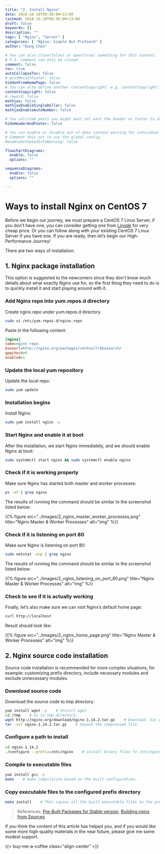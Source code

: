 ```yaml
---
title: "2. Install Nginx"
date: 2018-10-10T00:50:00+13:00
lastmod: 2018-10-10T00:50:00+13:00
draft: false
keywords: []
description: ""
tags: [ "Nginx", "Server" ]
categories: [ "Nginx: Simple But Profound" ]
author: "Dong Chen"

# You can also close(false) or open(true) something for this content.
# P.S. comment can only be closed
comment: false
toc: true
autoCollapseToc: false
# postMetaInFooter: false
hiddenFromHomePage: false
# You can also define another contentCopyright. e.g. contentCopyright: "This is another copyright."
contentCopyright: false
# reward: false
mathjax: false
mathjaxEnableSingleDollar: false
mathjaxEnableAutoNumber: false

# You unlisted posts you might want not want the header or footer to show
hideHeaderAndFooter: false

# You can enable or disable out-of-date content warning for individual post.
# Comment this out to use the global config.
#enableOutdatedInfoWarning: false

flowchartDiagrams:
  enable: false
  options: ""

sequenceDiagrams: 
  enable: false
  options: ""

---
```


<!--more-->

# Ways to install Nginx on CentOS 7

Before we begin our journey, we must prepare a CentOS 7 Linux Server, if you don't have one, you can consider getting one from [Linode](https://www.linode.com/?r=6dbaf596fccc4d80aa991a21e94127870ad098ab) for very cheap price. Or you can follow along with your existing CentOS 7  Linux Server if you have one. If you are ready, then let’s begin our High-Performance Journey!

There are two ways of installation:

## 1. Nginx package installation

This option is suggested to the newcomers since they don't know much details about what exactly Nginx use for, so the first thing they need to do is to quickly install it and start playing around with it.

### Add Nginx repo into yum.repos.d directory

Create nginx.repo under yum.repos.d directory

```bash
sudo vi /etc/yum.repos.d/nginx.repo
```

Paste in the following content:

```ini
[nginx]
name=nginx repo
baseurl=http://nginx.org/packages/centos/7/$basearch/
gpgcheck=0
enabled=1
```

### Update the local yum repository

‌Update the local repo:

```bash
sudo yum update
```

### Installation begins

Install Nginx:

```bash
sudo yum install nginx -y
```

### Start Nginx and enable it at boot

After the installation, we start Nginx immediately, and we should enable Nginx at boot:

```bash
sudo systemctl start nginx && sudo systemctl enable nginx
```

### Check if it is working properly

Make sure Nginx has started both master and worker processes:

```bash
ps -ef | grep nginx
```

The results of running the command should be similar to the screenshot listed below:

{{% figure src="../images/2_nginx_master_worker_processes.png" title="Nginx Master & Worker Processes" alt="img" %}}

### Check if it is listening on port 80

Make sure Nginx is listening on port 80:

```bash
sudo netstat -anp | grep nginx
```

The results of running the command should be similar to the screenshot listed below:

{{% figure src="../images/2_nginx_listening_on_port_80.png" title="Nginx Master & Worker Processes" alt="img" %}}

### Check to see if it is actually working

Finally, let’s also make sure we can visit Nginx’s default home page:

```bash
curl http://localhost
```

Result should look like:

{{% figure src="../images/2_nginx_home_page.png" title="Nginx Master & Worker Processes" alt="img" %}}

## 2. Nginx source code installation

Source code installation is recommended for more complex situations, for example: customizing prefix directory, include necessary modules and exclude unnecessary modules.

### Download source code

Download the source code to tmp directory:

```bash
yum install wget -y    # Install wget
cd /tmp    # Go to tmp directory.
wget http://nginx.org/download/nginx-1.14.2.tar.gz    # Download .tar.gz file to current directory.
tar -xzf nginx-1.14.2.tar.gz    # Unpack the compressed file.
```

### Configure a path to install

```bash
cd nginx-1.14.2
./configure --prefix=/etc/nginx    # install binary files to /etc/nginx directory
```

### Compile to executable files

```bash
yum install gcc -y
make    # make compilation based on the built configuration.
```

### Copy executable files to the configured prefix directory

```bash
make install    # This copies all the built executable files to the prefix directory.
```

> References:
> [Pre-Built Packages for Stable version](http://nginx.org/en/linux_packages.html#stable), [Building nginx from Sources](http://nginx.org/en/docs/configure.html)

If you think the content of this article has helped you, and if you would like some more high-quality materials in the near future, please give me some modest support.

<!-- Buy Me a Coffee Button -->
{{< buy-me-a-coffee class="align-center" >}}
